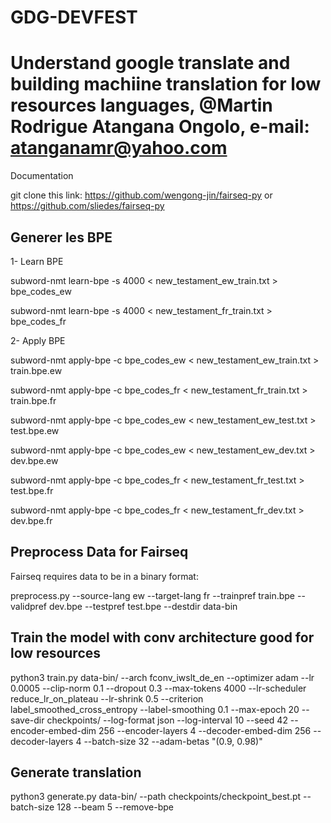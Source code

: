 # GDG-DEVFEST
# Understand google translate and building machiine translation for low resources languages, @Martin Rodrigue Atangana Ongolo, e-mail: atanganamr@yahoo.com

Documentation

git clone this link: https://github.com/wengong-jin/fairseq-py or https://github.com/sliedes/fairseq-py

## Generer les BPE
1-	Learn BPE

subword-nmt learn-bpe -s 4000 < new_testament_ew_train.txt > bpe_codes_ew

subword-nmt learn-bpe -s 4000 < new_testament_fr_train.txt > bpe_codes_fr

2-	Apply BPE

subword-nmt apply-bpe -c bpe_codes_ew < new_testament_ew_train.txt > train.bpe.ew

subword-nmt apply-bpe -c bpe_codes_fr < new_testament_fr_train.txt > train.bpe.fr

subword-nmt apply-bpe -c bpe_codes_ew < new_testament_ew_test.txt > test.bpe.ew

subword-nmt apply-bpe -c bpe_codes_ew < new_testament_ew_dev.txt > dev.bpe.ew

subword-nmt apply-bpe -c bpe_codes_fr < new_testament_fr_test.txt > test.bpe.fr

subword-nmt apply-bpe -c bpe_codes_fr < new_testament_fr_dev.txt > dev.bpe.fr

## Preprocess Data for Fairseq

Fairseq requires data to be in a binary format:

preprocess.py --source-lang ew --target-lang fr --trainpref train.bpe --validpref dev.bpe --testpref test.bpe --destdir data-bin

## Train the model with conv architecture good for low resources

python3 train.py data-bin/ --arch fconv_iwslt_de_en     --optimizer adam     --lr 0.0005     --clip-norm 0.1     --dropout 0.3     --max-tokens 4000     --lr-scheduler reduce_lr_on_plateau     --lr-shrink 0.5     --criterion label_smoothed_cross_entropy     --label-smoothing 0.1     --max-epoch 20     --save-dir checkpoints/  --log-format json     --log-interval 10     --seed 42  --encoder-embed-dim 256  --encoder-layers 4     --decoder-embed-dim 256         --decoder-layers 4     --batch-size 32 --adam-betas "(0.9, 0.98)"



## Generate translation
python3 generate.py data-bin/ --path checkpoints/checkpoint_best.pt --batch-size 128 --beam 5 --remove-bpe



